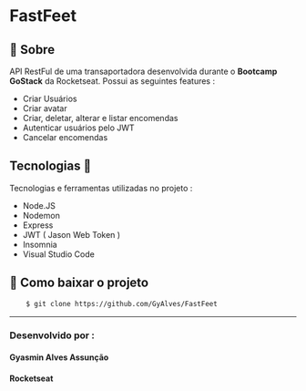

# FastFeet

## 📖 Sobre  
API RestFul de uma transaportadora desenvolvida durante o **Bootcamp GoStack** da Rocketseat. Possui as seguintes features :

- Criar Usuários
- Criar  avatar
- Criar, deletar, alterar e listar encomendas
- Autenticar usuários pelo JWT
- Cancelar encomendas 

## Tecnologias  📱 
Tecnologias e ferramentas utilizadas no projeto :

- Node.JS
- Nodemon
- Express
- JWT ( Jason Web Token )
- Insomnia 
- Visual Studio Code


## 🎁 Como baixar o projeto 
```bash
    $ git clone https://github.com/GyAlves/FastFeet
```
---
### Desenvolvido por :
#### Gyasmin Alves Assunção 
#### Rocketseat
